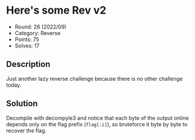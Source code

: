 # Here's some Rev v2

* Round: 26 (2022/09)
* Category: Reverse
* Points: 75
* Solves: 17

## Description

Just another lazy reverse challenge because there is no other challenge today.

## Solution

Decompile with decompyle3 and notice that each byte of the output online depends only on the flag prefix (`flag[:i]`), so bruteforce it byte by byte to recover the flag.
